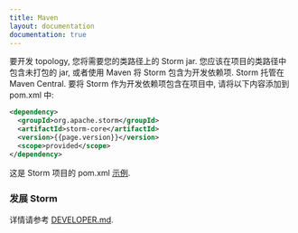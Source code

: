 ```yaml
---
title: Maven
layout: documentation
documentation: true
---
```

要开发 topology, 您将需要您的类路径上的 Storm jar.
您应该在项目的类路径中包含未打包的 jar, 或者使用 Maven 将 Storm 包含为开发依赖项.
Storm 托管在 Maven Central.
要将 Storm 作为开发依赖项包含在项目中, 请将以下内容添加到 pom.xml 中:

```xml
<dependency>
  <groupId>org.apache.storm</groupId>
  <artifactId>storm-core</artifactId>
  <version>{{page.version}}</version>
  <scope>provided</scope>
</dependency>
```

这是 Storm 项目的 pom.xml [示例]({{page.git-blob-base}}/examples/storm-starter/pom.xml).

### 发展 Storm

详情请参考 [DEVELOPER.md]({{page.git-blob-base}}/DEVELOPER.md).
